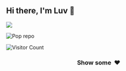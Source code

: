 ## Hi there, I'm Luv  👋
<!-- A Consistent learner who belives in hard work. -->

<!-- 
<img src='https://github-readme-stats.vercel.app/api?username=skjha1&show_icons=true&theme=tokyonight&count_private=true&line_height=40'  align="left" />
<img src='https://github-readme-stats.vercel.app/api/top-langs/?username=skjha1&theme=tokyonight&hide_langs_below=4' align="middle" />

<p align="left"> <a href="https://github.com/ryo-ma/github-profile-trophy"><img src="https://github-profile-trophy.vercel.app/?username=skjha1" alt="skjha1" /></a> </p> -->


<p><img align="center" src="https://github-readme-streak-stats.herokuapp.com/?user=luv2001&%22%20alt=%22skjha1" /></p>


![Pop repo ](https://github-readme-stats.anuraghazra1.vercel.app/api/pin/?username=luv2001&repo=ds-algo&theme=great-gatsby)


![Visitor Count](https://profile-counter.glitch.me/luv2001/count.svg)



 <h3 align="center">Show some &nbsp;❤️&nbsp;  </h3> 
